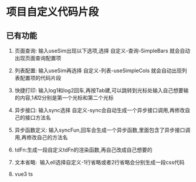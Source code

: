 # 项目自定义代码片段

## 已有功能

1. 页面查询: 输入useSim出现以下选项,选择 自定义-查询-SimpleBars 就会自动出现页面查询配置项

2. 列表配置: 输入useSim再选择 自定义-列表-useSimpleCols 就会自动出现列表配置项的代码片段

3. 快捷打印: 输入log1和log2回车,再按Tab建,可以跳转到光标处输入自己想要输的内容,$1和$2分别是第一个光标和第二个光标

4. 异步接口: 输入sync选择 自定义-sync会自动生成一个异步接口调用,再修改自己的接口方法名

5. 异步函数定义: 输入syncFun,回车会生成一个异步函数,里面包含了异步接口调用,再修改自己的方法名

6. tdFn:生成一段自定义tdFn的渲染函数,再自己改成自己想要的

7. 文本省略:  输入ell选择自定义-1行省略或者2行省略会分别生成一段css代码

10.  vue3 ts
